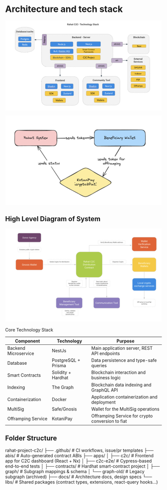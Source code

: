 # Architecture and tech stack

![tech stacks](./tech_stack_c2c.png)

![offramp flow](./offramp_flow.png)

## High Level Diagram of System

![hld](./flow_hld.png)


Core Technology Stack

| Component             | Technology            | Purpose                                           |
|-----------------------|-----------------------|---------------------------------------------------|
| Backend Microservice  | NestJs                | Main application server, REST API endpoints       |
| Database              | PostgreSQL + Prisma   | Data persistence and type-safe queries            |
| Smart Contracts       | Solidity + Hardhat    | Blockchain interaction and business logic         |
| Indexing              | The Graph             | Blockchain data indexing and GraphQL API          |
| Containerization      | Docker                | Application containerization and deployment       |
| MultiSig              | Safe/Gnosis           | Wallet for the MultiSig operations                |
| Offramping Service    | KotaniPay             | Offramping Service for crypto conversion to fiat  |

## Folder Structure

rahat-project-c2c/
├── .github/               # CI workflows, issue/pr templates
├── abis/                  # Auto-generated contract ABIs
├── apps/
│   ├── c2c/               # Frontend app for C2C dashboard (React + Nx)
│   ├── c2c-e2e/           # Cypress-based end-to-end tests
│   ├── contracts/         # Hardhat smart-contract project
│   ├── graph/             # Subgraph mappings & schema
│   └── graph-old/         # Legacy subgraph (archived)
├── docs/                  # Architecture docs, design specs
└── libs/                  # Shared packages (contract types, extensions, react-query hooks...)

